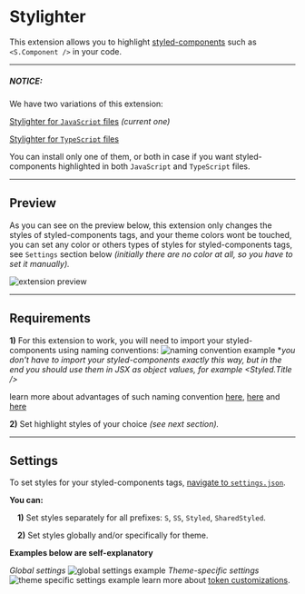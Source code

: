 # Stylighter
This extension allows you to highlight [styled-components](https://styled-components.com/) such as `<S.Component />` in your code.
_______________
##### *NOTICE:*
We have two variations of this extension:

[Stylighter for `JavaScript` files](https://marketplace.visualstudio.com/items?itemName=ketch.js-stylighter) *(current one)*

[Stylighter for `TypeScript` files](https://marketplace.visualstudio.com/items?itemName=ketch.ts-stylighter)

You can install only one of them, or both in case if you want styled-components highlighted in both `JavaScript` and `TypeScript` files.

_________________
## Preview
As you can see on the preview below, this extension only changes the styles of styled-components tags, and your theme colors wont be touched, you can set any color or others types of styles for styled-components tags, see `Settings` section below *(initially there are no color at all, so you have to set it manually).*

![extension preview](https://i.ibb.co/tHr4gkL/styled-v3.png)


_________________
## Requirements

**1)** For this extension to work, you will need to import your styled-components using naming conventions:
![naming convention example](https://i.ibb.co/zxkhyNd/imports-v1.png)
**you don't have to import your styled-components exactly this way, but in the end you should use them in JSX as object values, for example <Styled.Title />*

learn more about advantages of such naming convention [here](https://medium.com/inturn-eng/naming-styled-components-d7097950a245), [here](https://www.robinwieruch.de/styled-components/) and [here](https://humanoids.nl/en/articles/styled-components-and-their-naming/)

**2)** Set  highlight styles of your choice *(see next section).*

___________________
## Settings
To set styles for your styled-components tags, [navigate to `settings.json`](https://stackoverflow.com/questions/65908987/vs-code-how-to-open-settings-json-file).
<br />

**You can:**

&emsp;**1)** Set styles separately for all prefixes: `S`, `SS`, `Styled`, `SharedStyled`.

&emsp;**2)** Set styles globally and/or specifically for theme.



**Examples below are self-explanatory**

*Global settings*
![global settings example](https://i.ibb.co/4FVCJ3m/settings-v1.png)
*Theme-specific settings*
![theme specific settings example](https://i.ibb.co/0ypwzFm/settings-themespecific-v1.png)
learn more about [token customizations](https://code.visualstudio.com/docs/getstarted/themes#_editor-syntax-highlighting).